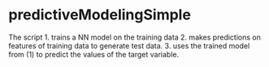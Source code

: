 # predictiveModelingSimple
The script 1. trains a NN model on the training data
2. makes predictions on features of training data to generate test data.
3. uses the trained model from (1) to predict the values of the target variable.
